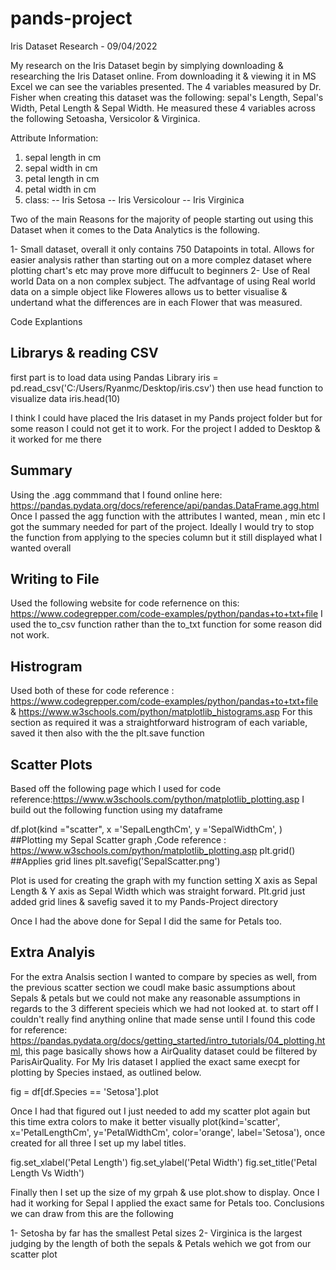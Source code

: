 # pands-project
Iris Dataset Research - 09/04/2022

My research on the Iris Dataset begin by simplying downloading & researching the Iris Dataset online.
From downloading it & viewing it in MS Excel we can see the variables presented.
The 4 variables measured by Dr. Fisher when creating this dataset was the following: sepal's Length, Sepal's Width, Petal Length & Sepal Width.
He measured these 4 variables across the following Setoasha, Versicolor & Virginica.

Attribute Information:

1. sepal length in cm
2. sepal width in cm
3. petal length in cm
4. petal width in cm
5. class:
-- Iris Setosa
-- Iris Versicolour
-- Iris Virginica

Two of the main Reasons for the majority of people starting out using this Dataset when it comes to the Data Analytics is the following.

1- Small dataset, overall it only contains 750 Datapoints in total. Allows for easier analysis rather than starting out on a more complez dataset where plotting chart's etc may prove more diffucult to beginners
2- Use of Real world Data on a non complex subject. The adfvantage of using Real world data on a simple object like Floweres allows us to better visualise & undertand what the differences are in each Flower that was measured.

Code Explantions 

## Librarys & reading CSV ## 
first part is to load data using Pandas Library 
iris = pd.read_csv('C:/Users/Ryanmc/Desktop/iris.csv')
then use head function to visualize data
iris.head(10)

I think I could have placed the Iris dataset in my Pands project folder but for some reason I could not get it to work.
For the project I added to Desktop & it worked for me there

## Summary ##
Using the .agg commmand that I found online here: https://pandas.pydata.org/docs/reference/api/pandas.DataFrame.agg.html
Once I passed the agg function with the attributes I wanted, mean , min etc I got the summary needed for part of the project.
Ideally I would try to stop the function from applying to the species column but it still displayed what I wanted overall

## Writing to File ##
Used the following website for code refernence on this: https://www.codegrepper.com/code-examples/python/pandas+to+txt+file
I used the to_csv function rather than the to_txt function for some reason did not work. 

## Histrogram ## 
Used both of these for code reference : https://www.codegrepper.com/code-examples/python/pandas+to+txt+file & https://www.w3schools.com/python/matplotlib_histograms.asp
For this section as required it was a straightforward histrogram of each variable, saved it then also with the the plt.save function

## Scatter Plots ##
Based off the following page which I used for code reference:https://www.w3schools.com/python/matplotlib_plotting.asp
I build out the following function using my dataframe

df.plot(kind ="scatter",
          x ='SepalLengthCm',
          y ='SepalWidthCm',
       ) ##Plotting my Sepal Scatter graph ,Code reference : https://www.w3schools.com/python/matplotlib_plotting.asp
plt.grid() ##Applies grid lines
plt.savefig('SepalScatter.png')

Plot is used for creating the graph with my function setting X axis as Sepal Length & Y axis as Sepal Width which was straight forward.
Plt.grid just added grid lines & savefig saved it to my Pands-Project directory 

Once I had the above done for Sepal I did the same for Petals too.

## Extra Analyis ## 
For the extra Analsis section I wanted to compare by species as well, from the previous scatter section we coudl make basic assumptions about Sepals & petals but we could not make any reasonable assumptions in regards to the 3 different specieis which we had not looked at. to start off I couldn't really find anything online that made sense until I found this code for reference: https://pandas.pydata.org/docs/getting_started/intro_tutorials/04_plotting.html, this page basically shows how a AirQuality dataset could be filtered by ParisAirQuality.
For My Iris dataset I applied the exact same execpt for plotting by Species instaed, as outlined below.

fig = df[df.Species == 'Setosa'].plot

Once I had that figured out I just needed to add my scatter plot again but this time extra colors to make it better visually
plot(kind='scatter', x='PetalLengthCm', y='PetalWidthCm', color='orange', label='Setosa'), once created for all three I set up my label titles.

fig.set_xlabel('Petal Length')
fig.set_ylabel('Petal Width')
fig.set_title('Petal Length Vs Width')

Finally then I set up the size of my grpah & use plot.show to display. Once I had it working for Sepal I applied the exact same for Petals too.
Conclusions we can draw from this are the following

1- Setosha by far has the smallest Petal sizes 
2- Virginica is the largest judging by the length of both the sepals & Petals wehich we got from our scatter plot